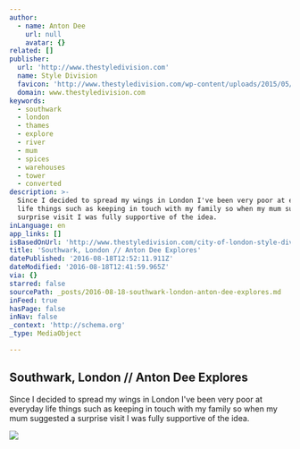 ```yaml
---
author:
  - name: Anton Dee
    url: null
    avatar: {}
related: []
publisher:
  url: 'http://www.thestyledivision.com'
  name: Style Division
  favicon: 'http://www.thestyledivision.com/wp-content/uploads/2015/05/favicon2-copy.png'
  domain: www.thestyledivision.com
keywords:
  - southwark
  - london
  - thames
  - explore
  - river
  - mum
  - spices
  - warehouses
  - tower
  - converted
description: >-
  Since I decided to spread my wings in London I've been very poor at everyday
  life things such as keeping in touch with my family so when my mum suggested a
  surprise visit I was fully supportive of the idea.
inLanguage: en
app_links: []
isBasedOnUrl: 'http://www.thestyledivision.com/city-of-london-style-division-explores'
title: 'Southwark, London // Anton Dee Explores'
datePublished: '2016-08-18T12:52:11.911Z'
dateModified: '2016-08-18T12:41:59.965Z'
via: {}
starred: false
sourcePath: _posts/2016-08-18-southwark-london-anton-dee-explores.md
inFeed: true
hasPage: false
inNav: false
_context: 'http://schema.org'
_type: MediaObject

---
```

<article style=""><h1>Southwark, London // Anton Dee Explores</h1><p>Since I decided to spread my wings in London I've been very poor at everyday life things such as keeping in touch with my family so when my mum suggested a surprise visit I was fully supportive of the idea.</p><img src="http://www.thestyledivision.com/wp-content/uploads/2016/03/unsigned-townhouse-shots-8.jpg" /></article>
